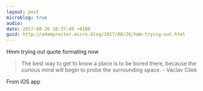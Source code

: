 ```yaml
---
layout: post
microblog: true
audio: 
date: 2017-08-26 10:37:49 +0100
guid: http://adamprocter.micro.blog/2017/08/26/hmm-trying-out.html
---
```

Hmm trying out quote formating now

> The best way to get to know a place is to be bored there, because the curious mind will begin to probe the surrounding space. - Václav Cílek

From iOS app
